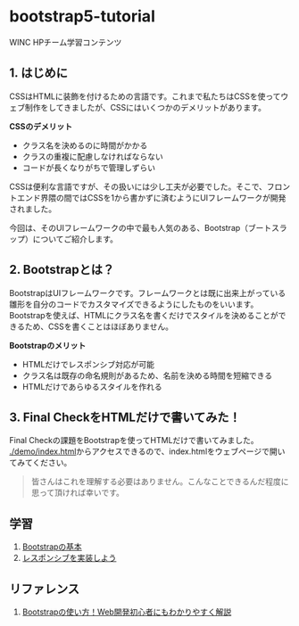 # bootstrap5-tutorial
WINC HPチーム学習コンテンツ  

## 1. はじめに
CSSはHTMLに装飾を付けるための言語です。これまで私たちはCSSを使ってウェブ制作をしてきましたが、CSSにはいくつかのデメリットがあります。  

**CSSのデメリット**
- クラス名を決めるのに時間がかかる
- クラスの重複に配慮しなければならない
- コードが長くなりがちで管理しずらい

CSSは便利な言語ですが、その扱いには少し工夫が必要でした。そこで、フロントエンド界隈の間ではCSSを1から書かずに済むようにUIフレームワークが開発されました。

今回は、そのUIフレームワークの中で最も人気のある、Bootstrap（ブートスラップ）についてご紹介します。

## 2. Bootstrapとは？
BootstrapはUIフレームワークです。フレームワークとは既に出来上がっている雛形を自分のコードでカスタマイズできるようにしたものをいいます。Bootstrapを使えば、HTMLにクラス名を書くだけでスタイルを決めることができるため、CSSを書くことはほぼありません。

**Bootstrapのメリット**  
- HTMLだけでレスポンシブ対応が可能
- クラス名は既存の命名規則があるため、名前を決める時間を短縮できる
- HTMLだけであらゆるスタイルを作れる

## 3. Final CheckをHTMLだけで書いてみた！
Final Checkの課題をBootstrapを使ってHTMLだけで書いてみました。  
[./demo/index.html](./demo/index.html)からアクセスできるので、index.htmlをウェブページで開いてみてください。  
> 皆さんはこれを理解する必要はありません。こんなことできるんだ程度に思って頂ければ幸いです。

## 学習
1. [Bootstrapの基本](./basic/basic.md)
2. [レスポンシブを実装しよう](./responsive-tutorial/responsive-tutorial.md)


## リファレンス
1. [Bootstrapの使い方！Web開発初心者にもわかりやすく解説](https://udemy.benesse.co.jp/development/system/bootstrap-usage.html)
